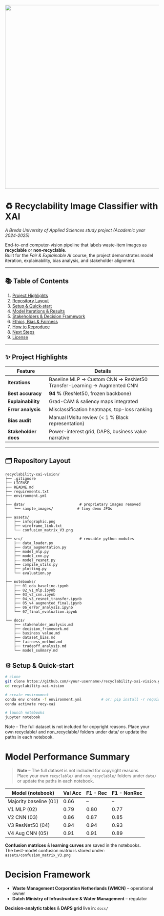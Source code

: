 <!-- README.md — Recyclability-XAI Vision Project -->
<p align="center">
  <img src="assets/infographic.png" width="600"/>
</p>

# ♻️ Recyclability Image Classifier with XAI  
*A Breda University of Applied Sciences study project (Academic year 2024-2025)*  

End-to-end computer-vision pipeline that labels waste-item images as **recyclable** or **non-recyclable**.  
Built for the *Fair & Explainable AI* course, the project demonstrates model iteration, explainability, bias analysis, and stakeholder alignment.

---

## 📚 Table of Contents
1. [Project Highlights](#highlights)  
2. [Repository Layout](#layout)  
3. [Setup & Quick-start](#setup)  
4. [Model Iterations & Results](#results)  
5. [Stakeholders & Decision Framework](#stakeholders)  
6. [Ethics, Bias & Fairness](#ethics)  
7. [How to Reproduce](#reproduce)  
8. [Next Steps](#next)  
9. [License](#license)  

---

## ✨ <a name="highlights"></a>Project Highlights

| Feature | Details |
|---------|---------|
| **Iterations** | Baseline MLP → Custom CNN → ResNet50 Transfer-Learning → Augmented CNN |
| **Best accuracy** | **94 %** (ResNet50, frozen backbone) |
| **Explainability** | Grad-CAM & saliency maps integrated |
| **Error analysis** | Misclassification heatmaps, top-loss ranking |
| **Bias audit** | Manual IMsitu review (< 1 % Black representation) |
| **Stakeholder docs** | Power-interest grid, DAPS, business value narrative |

---

## 🗂 Repository Layout
```text
recyclability-xai-vision/
├── .gitignore
├── LICENSE
├── README.md
├── requirements.txt
├── environment.yml
│
├── data/                         # proprietary images removed
│   └── sample_images/           # tiny demo JPGs
│
├── assets/
│   ├── infographic.png
│   ├── wireframe_link.txt
│   └── confusion_matrix_V3.png
│
├── src/                          # reusable python modules
│   ├── data_loader.py
│   ├── data_augmentation.py
│   ├── model_mlp.py
│   ├── model_cnn.py
│   ├── model_resnet.py
│   ├── compile_utils.py
│   ├── plotting.py
│   └── evaluation.py
│
├── notebooks/
│   ├── 01_eda_baseline.ipynb
│   ├── 02_v1_mlp.ipynb
│   ├── 03_v2_cnn.ipynb
│   ├── 04_v3_resnet_transfer.ipynb
│   ├── 05_v4_augmented_final.ipynb
│   ├── 06_error_analysis.ipynb
│   └── 07_final_evaluation.ipynb
│
└── docs/
    ├── stakeholder_analysis.md
    ├── decision_framework.md
    ├── business_value.md
    ├── dataset_bias.md
    ├── fairness_method.md
    ├── tradeoff_analysis.md
    └── model_summary.md
```

## ⚙️ <a name="setup"></a>Setup & Quick-start

```bash
# clone
git clone https://github.com/<your-username>/recyclability-xai-vision.git
cd recyclability-xai-vision

# create environment
conda env create -f environment.yml         # or: pip install -r requirements.txt
conda activate recy-xai

# launch notebooks
jupyter notebook

```
Note – The full dataset is not included for copyright reasons.
Place your own recyclable/ and non_recyclable/ folders under data/ or update the paths in each notebook.


# Model Performance Summary

> **Note** – The full dataset is not included for copyright reasons.  
> Place your own `recyclable/` and `non_recyclable/` folders under `data/` or update the paths in each notebook.

| Model (notebook)           | Val Acc | F1 - Rec | F1 - NonRec |
|----------------------------|---------|----------|-------------|
| Majority baseline (01)     | 0.66    | –        | –           |
| V1 MLP (02)                | 0.79    | 0.80     | 0.77        |
| V2 CNN (03)                | 0.86    | 0.87     | 0.85        |
| V3 ResNet50 (04)           | 0.94    | 0.94     | 0.93        |
| V4 Aug CNN (05)            | 0.91    | 0.91     | 0.89        |

 **Confusion matrices** & **learning curves** are saved in the notebooks.  
 The best-model confusion matrix is stored under: `assets/confusion_matrix_V3.png`



# Decision Framework

- **Waste Management Corporation Netherlands (WMCN)** – operational owner  
- **Dutch Ministry of Infrastructure & Water Management** – regulator

 **Decision-analytic tables** & **DAPS grid** live in: `docs/`

